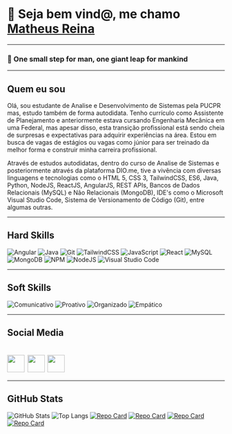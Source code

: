 # 👋 Seja bem vind@, me chamo [Matheus Reina](https://www.linkedin.com/in/matheusreina/)

---

### 📌 One small step for man, one giant leap for mankind

---

## Quem eu sou

Olá, sou estudante de Analise e Desenvolvimento de Sistemas pela PUCPR mas, estudo também de forma autodidata. Tenho currículo como Assistente de Planejamento e anteriormente estava cursando Engenharia Mecânica em uma Federal, mas apesar disso, esta transição profissional está sendo cheia de surpresas e expectativas para adquirir experiências na área. Estou em busca de vagas de estágios ou vagas como júnior para ser treinado da melhor forma e construir minha carreira profissional.

Através de estudos autodidatas, dentro do curso de Analise de Sistemas e posteriormente através da plataforma DIO.me, tive a vivência com diversas linguagens e tecnologias como o HTML 5, CSS 3, TailwindCSS, ES6, Java, Python, NodeJS, ReactJS, AngularJS, REST APIs, Bancos de Dados Relacionais (MySQL) e Não Relacionais (MongoDB), IDE's como o Microsoft Visual Studio Code, Sistema de Versionamento de Código (Git), entre algumas outras.

---

## Hard Skills

![Angular](https://img.shields.io/badge/angular-%23DD0031.svg?style=for-the-badge&logo=angular&logoColor=white)
![Java](https://img.shields.io/badge/java-%23ED8B00.svg?style=for-the-badge&logo=openjdk&logoColor=white)
![Git](https://img.shields.io/badge/git-%23F05033.svg?style=for-the-badge&logo=git&logoColor=white)
![TailwindCSS](https://img.shields.io/badge/tailwindcss-%2338B2AC.svg?style=for-the-badge&logo=tailwind-css&logoColor=white)
![JavaScript](https://img.shields.io/badge/javascript-%23323330.svg?style=for-the-badge&logo=javascript&logoColor=%23F7DF1E)
![React](https://img.shields.io/badge/react-%2320232a.svg?style=for-the-badge&logo=react&logoColor=%2361DAFB)
![MySQL](https://img.shields.io/badge/mysql-%23323330.svg?style=for-the-badge&logo=mysql&logoColor=white)
![MongoDB](https://img.shields.io/badge/MongoDB-%234ea94b.svg?style=for-the-badge&logo=mongodb&logoColor=white)
![NPM](https://img.shields.io/badge/NPM-%23CB3837.svg?style=for-the-badge&logo=npm&logoColor=white)
![NodeJS](https://img.shields.io/badge/node.js-6DA55F?style=for-the-badge&logo=node.js&logoColor=white)
![Visual Studio Code](https://img.shields.io/badge/Visual%20Studio%20Code-0078d7.svg?style=for-the-badge&logo=visual-studio-code&logoColor=white)

---

## Soft Skills

![Comunicativo](https://img.shields.io/badge/Comunicativo-red)
![Proativo](https://img.shields.io/badge/Proativo-blue)
![Organizado](https://img.shields.io/badge/Organizado-red)
![Empático](https://img.shields.io/badge/Empático-blue)

---

## Social Media

<h1>
    <a href="https://web.dio.me/users/matheushfreina">
     <img align="center" width="40px" src="https://hermes.digitalinnovation.one/assets/diome/logo-minimized.png"></a>
    <a href="https://www.linkedin.com/in/matheusreina/">
     <img align="center" width="40px" src="https://logospng.org/download/linkedin/logo-linkedin-icon-4096.png"></a>
    <a href="https://github.com/matheusreina">
     <img align="center" width="40px" src="https://cdn.pixabay.com/photo/2022/01/30/13/33/github-6980894_960_720.png"></a>
</h1>

---

## GitHub Stats

![GitHub Stats](https://github-readme-stats.vercel.app/api?username=matheusreina&theme=transparent&bg_color=013&border_color=30A3DC&show_icons=true&icon_color=30A3DC&title_color=30A3DC&text_color=FFF)
![Top Langs](https://github-readme-stats-git-masterrstaa-rickstaa.vercel.app/api/top-langs/?username=matheusreina&layout=compact&bg_color=013&border_color=30A3DC&title_color=30A3DC&text_color=FFF)
[![Repo Card](https://github-readme-stats.vercel.app/api/pin/?username=matheusreina&repo=loopstudio&bg_color=013&border_color=30A3DC&show_icons=true&icon_color=30A3DC&title_color=30A3DC&text_color=FFF)](https://github.com/matheusreina/loopstudio)
[![Repo Card](https://github-readme-stats.vercel.app/api/pin/?username=matheusreina&repo=age-calculator&bg_color=013&border_color=30A3DC&show_icons=true&icon_color=30A3DC&title_color=30A3DC&text_color=FFF)](https://github.com/matheusreina/age-calculator)
[![Repo Card](https://github-readme-stats.vercel.app/api/pin/?username=matheusreina&repo=angular-blog&bg_color=013&border_color=30A3DC&show_icons=true&icon_color=30A3DC&title_color=30A3DC&text_color=FFF)](https://github.com/matheusreina/shopping-list)
[![Repo Card](https://github-readme-stats.vercel.app/api/pin/?username=matheusreina&repo=emprestados&bg_color=013&border_color=30A3DC&show_icons=true&icon_color=30A3DC&title_color=30A3DC&text_color=FFF)](https://github.com/matheusreina/emprestados)

